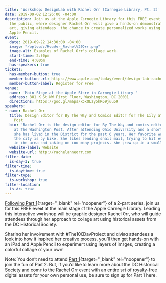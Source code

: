 ```yaml
---
title: 'Workshop: DesignLab with Rachel Orr (Carnegie Library, Pt. 2)'
date: 2019-09-02 12:26:00 -04:00
description: Join us at the Apple Carnegie Library for this FREE event made open to
  the public, where designer Rachel Orr will give a hands-on demonstration of collage
  art, giving attendees  the chance to create personalized works using the iPad and
  Apple Pencil.
event:
  date: 2019-09-22 14:30:00 -04:00
  image: "/uploads/Header_Rachel%20Orr.png"
  image-alt: Examples of Rachel Orr's collage work.
  start-time: 2:30pm
  end-time: 4:00pm
  has-speakers: true
tickets:
  has-member-button: true
  member-button-url: https://www.apple.com/today/event/design-lab-rachel-orr-092219/6573249202036835725/
  member-button-label: Register for Free
venue:
  name: 'Main Stage at the Apple Store in Carnegie Library '
  address: 801 K St NW First Floor, Washington, DC 20001
  directions: https://goo.gl/maps/xoxQLzy5kR69juu59
speakers:
- name: Rachel Orr
  title: Design Editor for By The Way and Comics Editor for The Lily at The Washington
    Post
  bio: 'Rachel Orr is the design editor for By The Way and comics editor for The Lily
    at The Washington Post. After attending Ohio University and a short stint in Phoenix,
    she has lived in the District for the past 6 years. Her favorite way to explore
    the city is by bike. She likes sending snail mail, trying to hit every movie theater
    in the area and taking on too many projects. She grew up in a small town in Ohio. '
  website-label: Website
  website-url: http://rachelanneorr.com
filter-date:
  is-day-3: true
filter-time:
  is-daytime: true
filter-type:
  is-workshop: true
filter-location:
  is-dc: true
---
```


[Following Part 1](https://www.dcdesignweek.org/events/designing-with-archival-images-carnegie-library-part-1/){:target="_blank" rel="noopener"} of a 2-part series, join us for this FREE event at the main stage of the Apple Carnegie Library. Leading this interactive workshop will be graphic designer Rachel Orr, who will guide attendees through her approach to collage art  using historical assets from the DC Historical Society. 

Sharing her involvement with #The100DayProject and giving attendees a look into how it inspired her creative process, you’ll then get hands-on with an iPad and Apple Pencil to experiment using layers of images, creating a colorful collage of your own!

Note: You don’t need to attend [Part 1](https://www.dcdesignweek.org/events/designing-with-archival-images-carnegie-library-part-1/){:target="_blank" rel="noopener"} to join the fun of Part 2. But, if you’d like to learn more about the DC Historical Society and come to the Rachel Orr event with an entire set of royalty-free digital assets for your own personal use, be sure to sign up for Part 1 here. 